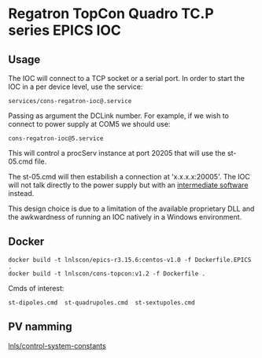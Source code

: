 # Regatron TopCon Quadro TC.P series EPICS IOC

## Usage

The IOC will connect to a TCP socket or a serial port. In order to start the IOC in a per device level, use the service:
```
services/cons-regatron-ioc@.service
```
Passing as argument the DCLink number. For example, if we wish to connect to power supply at COM5 we should use:
```
cons-regatron-ioc@5.service
```
This will control a procServ instance at port 20205 that will use the st-05.cmd file.

The st-05.cmd will then estabilish a connection at 'x.x.x.x:20005'. The IOC will not talk directly to the power supply but with an [intermediate software](https://github.com/lnls-sirius/cons-regatron-interface) instead.

This design choice is due to a limitation of the available proprietary DLL and the awkwardness of running an IOC natively in a Windows environment.

## Docker
```
docker build -t lnlscon/epics-r3.15.6:centos-v1.0 -f Dockerfile.EPICS .
docker build -t lnlscon/cons-topcon:v1.2 -f Dockerfile .
```
Cmds of interest:
```
st-dipoles.cmd  st-quadrupoles.cmd  st-sextupoles.cmd
```

## PV namming
[lnls/control-system-constants](https://github.com/lnls-sirius/control-system-constants/blob/master/beaglebone/ip-list.txt)
